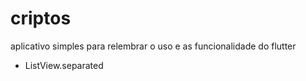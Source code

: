 # criptos

aplicativo simples para relembrar o uso e as funcionalidade do flutter
 - ListView.separated